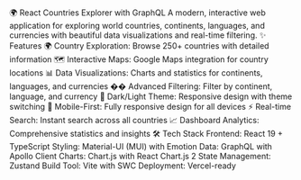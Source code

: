 🌍 React Countries Explorer with GraphQL
A modern, interactive web application for exploring world countries, continents, languages, and currencies with beautiful data visualizations and real-time filtering.
✨ Features
🌍 Country Exploration: Browse 250+ countries with detailed information
🗺️ Interactive Maps: Google Maps integration for country locations
📊 Data Visualizations: Charts and statistics for continents, languages, and currencies
�� Advanced Filtering: Filter by continent, language, and currency
🌙 Dark/Light Theme: Responsive design with theme switching
📱 Mobile-First: Fully responsive design for all devices
⚡ Real-time Search: Instant search across all countries
📈 Dashboard Analytics: Comprehensive statistics and insights
🛠️ Tech Stack
Frontend: React 19 + TypeScript
Styling: Material-UI (MUI) with Emotion
Data: GraphQL with Apollo Client
Charts: Chart.js with React Chart.js 2
State Management: Zustand
Build Tool: Vite with SWC
Deployment: Vercel-ready